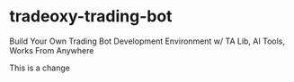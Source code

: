 # tradeoxy-trading-bot
Build Your Own Trading Bot Development Environment w/ TA Lib, AI Tools, Works From Anywhere


This is a change